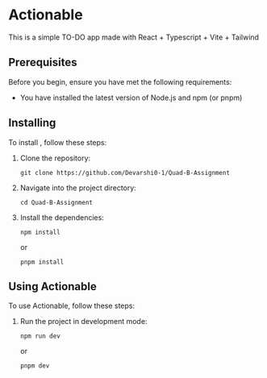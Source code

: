 # Actionable

This is a simple TO-DO app made with React + Typescript + Vite + Tailwind

## Prerequisites

Before you begin, ensure you have met the following requirements:

-   You have installed the latest version of Node.js and npm (or pnpm)

## Installing <Actionable>

To install <Actionable>, follow these steps:

1. Clone the repository:

    ```
    git clone https://github.com/Devarshi0-1/Quad-B-Assignment
    ```

2. Navigate into the project directory:

    ```
    cd Quad-B-Assignment
    ```

3. Install the dependencies:
    ```
    npm install
    ```
    or
    ```
    pnpm install
    ```

## Using Actionable

To use Actionable, follow these steps:

1. Run the project in development mode:

    ```
    npm run dev
    ```
    or
    ```
    pnpm dev
    ```
